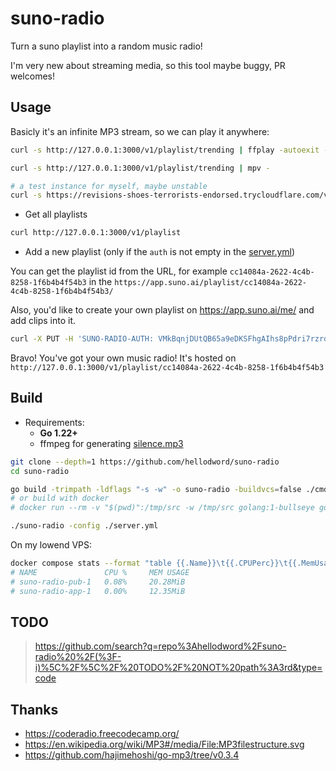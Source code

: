 # suno-radio

Turn a suno playlist into a random music radio!

I'm very new about streaming media, so this tool maybe buggy, PR welcomes!

## Usage

Basicly it's an infinite MP3 stream, so we can play it anywhere:

```sh
curl -s http://127.0.0.1:3000/v1/playlist/trending | ffplay -autoexit -nodisp -loglevel quiet -

curl -s http://127.0.0.1:3000/v1/playlist/trending | mpv -

# a test instance for myself, maybe unstable
curl -s https://revisions-shoes-terrorists-endorsed.trycloudflare.com/v1/playlist/trending | ffplay -autoexit -nodisp -loglevel quiet -
```

- Get all playlists

```sh
curl http://127.0.0.1:3000/v1/playlist
```

- Add a new playlist (only if the `auth` is not empty in the [server.yml](./server.yml))

You can get the playlist id from the URL, for example `cc14084a-2622-4c4b-8258-1f6b4b4f54b3` in the `https://app.suno.ai/playlist/cc14084a-2622-4c4b-8258-1f6b4b4f54b3/`

Also, you'd like to create your own playlist on https://app.suno.ai/me/ and add clips into it.

```sh
curl -X PUT -H 'SUNO-RADIO-AUTH: VMkBqnjDUtQB65a9eDKSFhgAIhs8pPdri7rzrd7RO2w' http://127.0.0.1:3000/v1/playlist/cc14084a-2622-4c4b-8258-1f6b4b4f54b3
```

Bravo! You've got your own music radio! It's hosted on `http://127.0.0.1:3000/v1/playlist/cc14084a-2622-4c4b-8258-1f6b4b4f54b3`

## Build

- Requirements:
  - **Go 1.22+**
  - ffmpeg for generating [silence.mp3](./pkg/suno/silence.mp3)

```sh
git clone --depth=1 https://github.com/hellodword/suno-radio
cd suno-radio

go build -trimpath -ldflags "-s -w" -o suno-radio -buildvcs=false ./cmd
# or build with docker
# docker run --rm -v "$(pwd)":/tmp/src -w /tmp/src golang:1-bullseye go build -trimpath -ldflags "-s -w" -o suno-radio -buildvcs=false ./cmd

./suno-radio -config ./server.yml
```

On my lowend VPS:

```sh
docker compose stats --format "table {{.Name}}\t{{.CPUPerc}}\t{{.MemUsage}}" --no-stream
# NAME               CPU %     MEM USAGE
# suno-radio-pub-1   0.08%     20.28MiB
# suno-radio-app-1   0.00%     12.35MiB
```

## TODO

> https://github.com/search?q=repo%3Ahellodword%2Fsuno-radio%20%2F(%3F-i)%5C%2F%5C%2F%20TODO%2F%20NOT%20path%3A3rd&type=code

## Thanks

- https://coderadio.freecodecamp.org/
- https://en.wikipedia.org/wiki/MP3#/media/File:MP3filestructure.svg
- https://github.com/hajimehoshi/go-mp3/tree/v0.3.4
